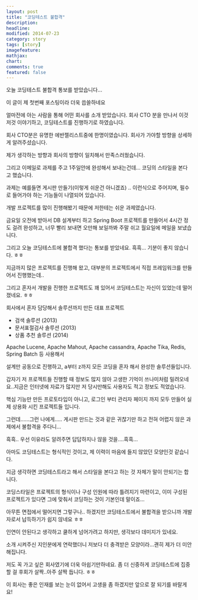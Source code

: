 ```yaml
---
layout: post
title: "코딩테스트 불합격"
description: 
headline: 
modified: 2014-07-23
category: story
tags: [story]
imagefeature: 
mathjax: 
chart: 
comments: true
featured: false
---
```


오늘 코딩테스트 불합격 통보를 받았습니다...

이 글이 제 첫번째 포스팅이라 더욱 씁쓸하네요

얼마전에 아는 사람을 통해 어떤 회사를 소개 받았습니다. 회사 CTO 분을 만나서 이것 저것 이야기하고, 코딩테스트를 진행하기로 하였습니다. 

회사 CTO분은 유명한 에반젤리스트중에 한명이였습니다. 회사가 가야할 방향을 상세하게 알려주셨습니다. 

제가 생각하는 방향과 회사의 방향이 일치해서 만족스러웠습니다. 

그리고 이메일로 과제를 주고 1주일안에 완성해서 보내는건데... 코딩의 스타일을 본다고 했습니다. 

과제는 예를들면 게시판 만들기(이렇게 쉬운건 아니겠죠) .. 이런식으로 주어지며, 필수로 들어가야 하는 기능들이 나열되어 있습니다.   

개발 프로젝트를 많이 진행해봤기 때문에 저한테는 쉬운 과제였습니다. 

금요일 오전에 받아서 DB 설계부터 하고 Spring Boot 프로젝트를 만들어서 4시간 정도 걸려 완성하고, 너무 빨리 보내면 오만해 보일까봐 주말 쉬고 월요일에 메일을 보냈습니다. 

그리고 오늘 코딩테스트에 불합격 했다는 통보를 받았네요. 흑흑... 기분이 좋지 않습니다. ㅎㅎ


지금까지 많은 프로젝트를 진행해 왔고, 대부분의 프로젝트에서 직접 프레임워크를 만들어서 진행했는데..

그리고 혼자서 개발을 진행한 프로젝트도 꽤 있어서 코딩테스트는 자신이 있었는데 떨어졌네요. ㅎㅎ

회사에서 혼자 담당해서 솔루션까지 만든 대표 프로젝트
 
-  검색 솔루션 (2013)
-  문서표절검사 솔루션 (2013)
-  상품 추천 솔루션 (2014)

Apache Lucene, Apache Mahout, Apache cassandra, Apache Tika, Redis, Spring Batch 등 사용해서 
 
 설계만 공동으로 진행하고, a부터 z까지 모든 코딩을 혼자 해서 완성한 솔루션들입니다. 
 
 갑자기 저 프로젝트들 진행할 때 정보도 많지 않아 고생한 기억이 쓰나미처럼 밀려오네요..지금은 인터넷에 자료가 많지만 저 당시만해도 사용자도 적고 정보도 적었습니다.
 
 핵심 기능만 만든 프로토타입이 아니고, 로그인 부터 관리자 페이지 까지 모두 만들어 실제 상용화 시킨 프로젝트들 입니다.

그런데......그런 나에게..... 게시판 만드는 것과 같은 귀찮기만 하고 전혀 어렵지 않은 과제에서 불합격을 주다니...

흑흑.. 우선 이유라도 알려주면 답답하지나 않을 것을....흑흑...


아마도 코딩테스트는 형식적인 것이고, 제 이력이 마음에 들지 않았던 모양인것 같습니다. 

지금 생각하면 코딩테스트라고 해서 스타일을 본다고 하는 것 자체가 말이 안되기는 합니다.

코딩스타일은 프로젝트의 형식이나 구성 인원에 따라 틀려지기 마련이고, 이미 구성된 프로젝트가 있다면 그에 맞춰서 코딩하는 것이 기본인데 말이죠...

아무튼 면접에서 떨어지면 그렇구나.. 하겠지만 코딩테스트에서 불합격을 받으니까 개발자로서 납득하기가 쉽지 않네요 ㅎㅎ

인연이 안된다고 생각하고 쿨하게 넘어가려고 하지만, 생각보다 데미지가 있네요.

소개 시켜주신 지인분에게 연락했더니 저보다 더 충격받은 모양이라...괜히 제가 더 미안해집니다. 

저도 꼭 가고 싶은 회사였기에 더욱 아쉽기만하네요. 좀 더 신중하게 코딩테스트에 집중할 걸 후회가 살짝..아주 살짝 듭니다. ㅎㅎ

이  회사는 좋은 인재를 보는 눈이 없어서 고생을 좀 하겠지만 앞으로 잘 되기를 바랄게요!



 